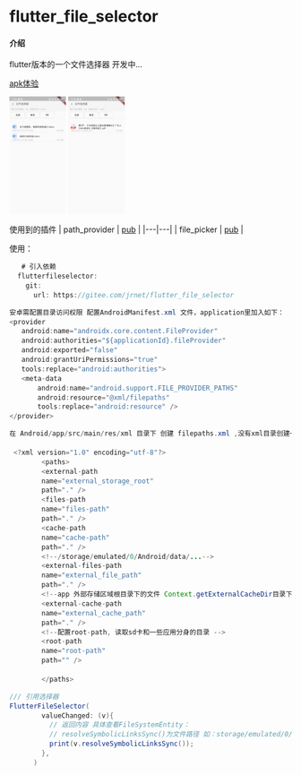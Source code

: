 # flutter_file_selector

#### 介绍
flutter版本的一个文件选择器 开发中...

<a href='https://gitee.com/jrnet/flutter_file_selector/raw/master/example/build/app/outputs/apk/debug/app-debug.apk'>apk体验</a>

<img src='/微信图片_20200607174036.jpg' width='20%'/>
<img src='/微信图片_20200607174043.jpg' width='20%'/>


使用到的插件
| path_provider  | <a href='https://pub.flutter-io.cn/packages/path_provider'>pub</a>  |
|---|---|
| file_picker  | <a href='https://pub.flutter-io.cn/packages/file_picker'>pub</a>  |



使用：
```java
   # 引入依赖
  flutterfileselector:
    git:
      url: https://gitee.com/jrnet/flutter_file_selector

```

```java
安卓需配置目录访问权限 配置AndroidManifest.xml 文件，application里加入如下：
<provider
   android:name="androidx.core.content.FileProvider"
   android:authorities="${applicationId}.fileProvider"
   android:exported="false"
   android:grantUriPermissions="true"
   tools:replace="android:authorities">
   <meta-data
       android:name="android.support.FILE_PROVIDER_PATHS"
       android:resource="@xml/filepaths"
       tools:replace="android:resource" />
</provider>
```

```java
在 Android/app/src/main/res/xml 目录下 创建 filepaths.xml ,没有xml目录创建一个即可,内容如下：

 <?xml version="1.0" encoding="utf-8"?>
        <paths>
        <external-path
        name="external_storage_root"
        path="." />
        <files-path
        name="files-path"
        path="." />
        <cache-path
        name="cache-path"
        path="." />
        <!--/storage/emulated/0/Android/data/...-->
        <external-files-path
        name="external_file_path"
        path="." />
        <!--app 外部存储区域根目录下的文件 Context.getExternalCacheDir目录下的目录-->
        <external-cache-path
        name="external_cache_path"
        path="." />
        <!--配置root-path, 读取sd卡和一些应用分身的目录 -->
        <root-path
        name="root-path"
        path="" />

        </paths>


```

```java
/// 引用选择器
FlutterFileSelector(
        valueChanged: (v){
          // 返回内容 具体查看FileSystemEntity：
          // resolveSymbolicLinksSync()为文件路径 如：storage/emulated/0/tencent/MicroMsg/Download/返岗计划(姓名).docx
          print(v.resolveSymbolicLinksSync());
        },
      )
```

